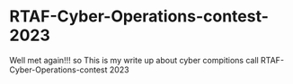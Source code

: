 # RTAF-Cyber-Operations-contest-2023

Well met again!!! so This is my write up about cyber compitions call RTAF-Cyber-Operations-contest 2023 